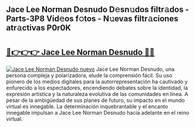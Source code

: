 ## Jace Lee Norman Desnudo D𝚎sn𝚞dos filtr𝚊dos - Parts-3P8 Vid𝚎os f𝚘tos - N𝚞evas filtr𝚊ciones atr𝚊ctivas P0r0K

# <h2><a href="http://mbb388.tromn.icu/?c=Jace+Lee+Norman+Desnudo">🔗👉👉👉 Jace Lee Norman Desnudo 🔗🔗</a></h2>

[![Jace Lee Norman Desnudo nuevo](https://i.imgur.com/pEAQMta.gif)](http://mbb388.tromn.icu/?c=Jace+Lee+Norman+Desnudo)
Jace Lee Norman Desnudo, una persona compleja y polarizadora, elude la comprensión fácil. Su uso pionero de los medios digitales para la autorrepresentación ha cautivado y enfurecido a los espectadores, encendiendo debates sobre la identidad, la expresión artística y la naturaleza evolutiva de las comunidades en línea. A pesar de la ambigüedad de sus planes de futuro, su impacto en el mundo virtual es innegable. La determinación inquebrantable y el encanto innegable impulsan a Jace Lee Norman Desnudo hacia adelante en el reino virtual.
